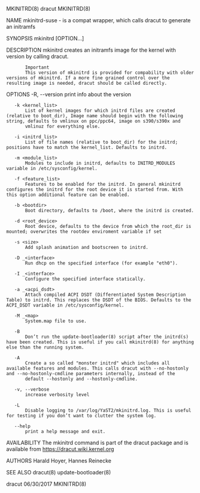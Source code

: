 MKINITRD(8)                                                                                         dracut                                                                                        MKINITRD(8)



NAME
       mkinitrd-suse - is a compat wrapper, which calls dracut to generate an initramfs

SYNOPSIS
       mkinitrd [OPTION...]

DESCRIPTION
       mkinitrd creates an initramfs image <initrd-image> for the kernel with version <kernel-version> by calling dracut.

           Important
           This version of mkinitrd is provided for compability with older versions of mkinitrd. If a more fine grained control over the resulting image is needed, dracut should be called directly.

OPTIONS
       -R, --version
           print info about the version

       -k <kernel_list>
           List of kernel images for which initrd files are created (relative to boot_dir), Image name should begin with the following string, defaults to vmlinux on ppc/ppc64, image on s390/s390x and
           vmlinuz for everything else.

       -i <initrd_list>
           List of file names (relative to boot_dir) for the initrd; positions have to match the kernel_list. Defaults to initrd.

       -m <module_list>
           Modules to include in initrd, defaults to INITRD_MODULES variable in /etc/sysconfig/kernel.

       -f <feature_list>
           Features to be enabled for the initrd. In general mkinitrd configures the initrd for the root device it is started from. With this option additional feature can be enabled.

       -b <bootdir>
           Boot directory, defaults to /boot, where the initrd is created.

       -d <root_device>
           Root device, defaults to the device from which the root_dir is mounted; overwrites the rootdev enviroment variable if set

       -s <size>
           Add splash animation and bootscreen to initrd.

       -D _<interface>
           Run dhcp on the specified interface (for example "eth0").

       -I _<interface>
           Configure the specified interface statically.

       -a _<acpi_dsdt>
           Attach compiled ACPI DSDT (Differentiated System Description Table) to initrd. This replaces the DSDT of the BIOS. Defaults to the ACPI_DSDT variable in /etc/sysconfig/kernel.

       -M _<map>
           System.map file to use.

       -B
           Don’t run the update-bootloader(8) script after the initrd(s) have been created. This is useful if you call mkinitrd(8) for anything else than the running system.

       -A
           Create a so called "monster initrd" which includes all available features and modules. This calls dracut with --no-hostonly and --no-hostonly-cmdline parameters internally, instead of the
           default --hostonly and --hostonly-cmdline.

       -v, --verbose
           increase verbosity level

       -L
           Disable logging to /var/log/YaST2/mkinitrd.log. This is useful for testing if you don’t want to clutter the system log.

       --help
           print a help message and exit.

AVAILABILITY
       The mkinitrd command is part of the dracut package and is available from https://dracut.wiki.kernel.org

AUTHORS
       Harald Hoyer, Hannes Reinecke

SEE ALSO
       dracut(8) update-bootloader(8)



dracut                                                                                            06/30/2017                                                                                      MKINITRD(8)
